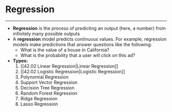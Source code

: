 # Regression
---
- **Regression** is the process of predicting an output (here, a number) from infinitely many possible outputs
- A **regression** model predicts continuous values. For example, regression models make predictions that answer questions like the following:
	- What is the value of a house in California?
	- What is the probability that a user will click on this ad?
- **Types:**
	1. [[42.02 Linear Regression|Linear Regression]]
	2. [[42.02 Logistic Regression|Logistic Regression]]
	3. Polynomial Regression
	4. Support Vector Regression
	5. Decision Tree Regression
	6. Random Forest Regression
	7. Ridge Regression
	8. Lasso Regression